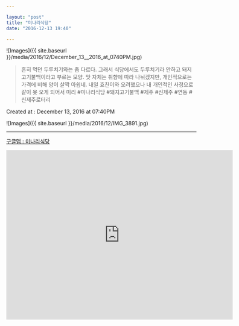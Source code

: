 ```yaml
---

layout: "post"  
title: "미나리식당"  
date: "2016-12-13 19:40"

---
```


![Images]({{ site.baseurl }}/media/2016/12/December_13__2016_at_0740PM.jpg)

> 흔히 먹던 두루치기와는 좀 다르다. 그래서 식당에서도 두루치기라 안하고 돼지고기불백이라고 부르는 모양. 맛 자체는 취향에 따라 나뉘겠지만, 개인적으로는 가격에 비해 양이 살짝 아쉽네. 내일 효찬이와 오려했으나 내 개인적인 사정으로 같이 못 오게 되어서 미리 #미나리식당 #돼지고기불백 #제주 #신제주 #연동 #신제주로터리

Created at : December 13, 2016 at 07:40PM

![Images]({{ site.baseurl }}/media/2016/12/IMG_3891.jpg)

---

[구글맵 : 미나리식당](https://goo.gl/maps/XkPcGnsjcjE2)

<iframe src="https://www.google.com/maps/embed?pb=!1m18!1m12!1m3!1d3327.4162259148034!2d126.4936522148821!3d33.49054645456826!2m3!1f0!2f0!3f0!3m2!1i1024!2i768!4f13.1!3m3!1m2!1s0x350cfb11f8219ebb%3A0x8fe188bc9f495e55!2z66-464KY66as!5e0!3m2!1sko!2skr!4v1482202396275" width="600" height="450" frameborder="0" style="border:0" allowfullscreen></iframe>
